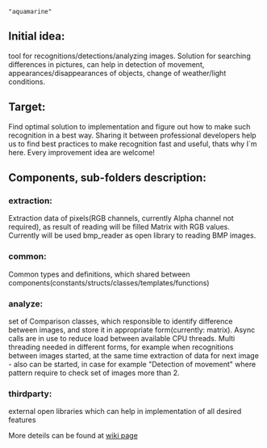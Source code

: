 ` "aquamarine" `

## Initial idea:

tool for recognitions/detections/analyzing images. Solution for searching differences in pictures, 
can help in detection of movement, appearances/disappearances of objects, change of weather/light 
conditions.

## Target: 
Find optimal solution to implementation and figure out how to make such recognition in a best way. 
Sharing it between professional developers help us to find best practices to make recognition fast 
and useful, thats why I`m here. Every improvement idea are welcome!

## Components, sub-folders description:

### extraction:
Extraction data of pixels(RGB channels, currently Alpha channel not required), as result of reading will be filled Matrix with RGB values. Currently will be used bmp_reader as open library to reading 
BMP images.

### common:
Common types and definitions, which shared between components(constants/structs/classes/templates/functions)

### analyze:
set of Comparison classes, which responsible to identify difference between images, and store it in 
appropriate form(currently: matrix). 
Async calls are in use to reduce load between available CPU threads. Multi threading needed in different 
forms, for example when recognitions between images started, at the same time extraction of data for next 
image - also can be started, in case for example "Detection of movement" where pattern require to check 
set of images more than 2.

### thirdparty:
external open libraries which can help in implementation of all desired features

More deteils can be found at [wiki page](https://github.com/MaksymT17/aquamarine/wiki)

